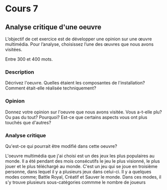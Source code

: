 # Cours 7
## Analyse critique d'une oeuvre

L’objectif de cet exercice est de développer une opinion sur une œuvre multimédia. Pour l’analyse, choisissez l’une des œuvres que nous avons visitées. 

Entre 300 et 400 mots. 

### Description
Décrivez l'oeuvre. Quelles étaient les composantes de l'installation? Comment était-elle réalisée techniquement? 

### Opinion
Donnez votre opinion sur l'oeuvre que nous avons visitée. Vous a-t-elle plu? Ou pas du tout? Pourquoi? Est-ce que certains aspects vous ont plus touchés que d'autres? 

### Analyse critique
Qu'est-ce qui pourrait être modifié dans cette oeuvre? 

L'oeuvre multimédia que j'ai choisi est un des jeux les plus populaires au monde. Il a été pendant des mois consécutifs le jeu le plus visionné, le plus jouer et le plus téléchargé au monde. C'est un jeu qui se joue en troisième personne, dans lequel il y a plusieurs jeux dans celui-ci. Il y a quelques modes comme; Battle Royal, Créatif et Sauver le monde. Dans ces modes, il s'y trouve plusieurs sous-catégories commme le nombre de joueurs
